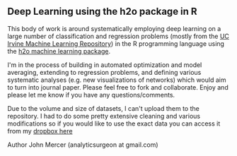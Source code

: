 Deep Learning using the h2o package in R
------

This body of work is around systematically employing deep learning on a large number of classification and regression problems (mostly from the [UC Irvine Machine Learning Repository](http://archive.ics.uci.edu/ml/)) in the R programming language using the [h2o machine learning package](http://h2o.ai/).

I'm in the process of building in automated optimization and model averaging, extending to regression problems, and defining various systematic analyses (e.g. new visualizations of networks) which would aim to turn into journal paper. Please feel free to fork and collaborate. Enjoy and please let me know if you have any questions/comments. 

Due to the volume and size of datasets, I can't upload them to the repository. I had to do some pretty extensive cleaning and various modifications so if you would like to use the exact data you can access it from my [dropbox here](https://www.dropbox.com/s/aohtnb5vpic6zza/ml-datasets.zip?dl=0)

Author
John Mercer (analyticsurgeon at gmail.com)
